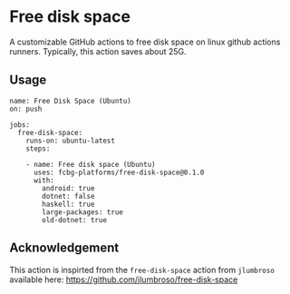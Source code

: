 # Free disk space

A customizable GitHub actions to free disk space on linux github actions runners.
Typically, this action saves about 25G.

## Usage

```
name: Free Disk Space (Ubuntu)
on: push

jobs:
  free-disk-space:
    runs-on: ubuntu-latest
    steps:

    - name: Free disk space (Ubuntu)
      uses: fcbg-platforms/free-disk-space@0.1.0
      with:
        android: true
        dotnet: false
        haskell: true
        large-packages: true
        old-dotnet: true
```

## Acknowledgement

This action is inspirted from the `free-disk-space` action from `jlumbroso` available
here: https://github.com/jlumbroso/free-disk-space
